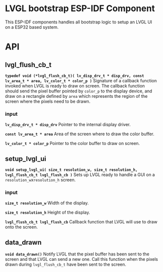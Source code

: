 # LVGL bootstrap ESP-IDF Component

This ESP-IDF components handles all bootstrap logic to setup an LVGL UI on a ESP32 based system.

# API

## lvgl_flush_cb_t
**`typedef void (*lvgl_flush_cb_t)( lv_disp_drv_t * disp_drv, const lv_area_t * area, lv_color_t * color_p )`**
Signature of a callback function invoked when LVGL is ready to draw on screen. The callback function should send the pixel buffer pointed by `color_p` to the display device, and draw on a rectangle defined by `area` which represents the region of the screen where the pixels need to be drawn.

### input
**`lv_disp_drv_t * disp_drv`**
Pointer to the internal display driver.

**`const lv_area_t * area`**
Area of the screen where to draw the color buffer.

**`lv_color_t * color_p`**
Pointer to the color buffer to draw on screen.

## setup_lvgl_ui
**`void setup_lvgl_ui( size_t resolution_w, size_t resolution_h, lvgl_flush_cb_t lvgl_flush_cb )`**
Sets up LVGL ready to handle a GUI on a `resolution_w`x`resolution_h` screen. 

### input
**`size_t resolution_w`**
Width of the display.

**`size_t resolution_h`**
Height of the display.

**`lvgl_flush_cb_t lvgl_flush_cb`**
Callback function that LVGL will use to draw onto the screen.

## data_drawn
**`void data_drawn()`**
Notify LVGL that the pixel buffer has been sent to the screen and that LVGL can send a new one. Call this function when the pixels drawn during `lvgl_flush_cb_t` have been sent to the screen.

